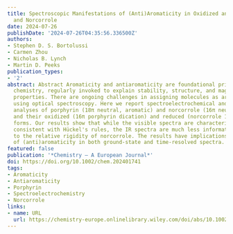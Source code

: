 ```yaml
---
title: Spectroscopic Manifestations of (Anti)Aromaticity in Oxidized and Reduced Porphyrin
  and Norcorrole
date: 2024-07-26
publishDate: '2024-07-26T04:35:56.336500Z'
authors:
- Stephen D. S. Bortolussi
- Carmen Zhou
- Nicholas B. Lynch
- Martin D. Peeks
publication_types:
- '2'
abstract: Abstract Aromaticity and antiaromaticity are foundational principes in organic
  chemistry, regularly invoked to explain stability, structure, and magnetic and electronic
  properties. There are ongoing challenges in assigning molecules as aromatic or antiaromatic
  using optical spectroscopy. Here we report spectroelectrochemical and computational
  analyses of porphyrin (18π neutral, aromatic) and norcorrole (16π neutral, antiaromatic),
  and their oxidized (16π porphyrin dication) and reduced (norcorrole 18π dianion)
  forms. Our results show that while the visible spectra are characteristic of (anti)aromaticity
  consistent with Hückel's rules, the IR spectra are much less informative, owing
  to the relative rigidity of norcorrole. The results have implications for the assignment
  of (anti)aromaticity in both ground-state and time-resolved spectra.
featured: false
publication: '*Chemistry – A European Journal*'
doi: https://doi.org/10.1002/chem.202401741
tags:
- Aromaticity
- Antiaromaticity
- Porphyrin
- Spectroelectrochemistry
- Norcorrole
links:
- name: URL
  url: https://chemistry-europe.onlinelibrary.wiley.com/doi/abs/10.1002/chem.202401741
---
```

